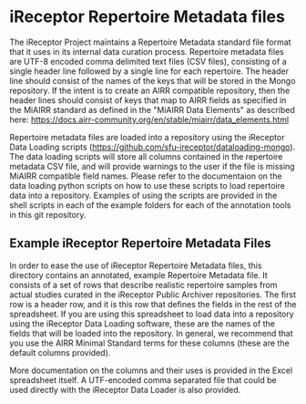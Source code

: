 # iReceptor Repertoire Metadata files

The iReceptor Project maintains a Repertoire Metadata standard file format that it uses in its internal data curation process. Repertoire metadata files are UTF-8 encoded comma delimited text files (CSV files), consisting of a single header line followed by a single line for each repertoire. The header line should consist of the names of the keys that will be stored in the Mongo repository. If the intent is to create an AIRR compatible repository, then the header lines should consist of keys that map to AIRR fields as specified in the MiAIRR standard as defined in the "MiAIRR Data Elements" as described here: https://docs.airr-community.org/en/stable/miairr/data_elements.html

Repertoire metadata files are loaded into a repository using the iReceptor Data Loading  scripts (https://github.com/sfu-ireceptor/dataloading-mongo). The data loading scripts will store all columns contained in the repertoire metadata CSV file, and will provide warnings to the user if the file is missing MiAIRR compatible field names. Please refer to the documentaion on the data loading python scripts on how to use these scripts to load repertoire data into a repository. Examples of using the scripts are provided in the shell scripts in each of the example folders for each of the annotation tools in this git repository.

## Example iReceptor Repertoire Metadata Files

In order to ease the use of iReceptor Repertoire Metadata files, this directory contains an annotated, example Repertoire Metadata file. It consists of a set of rows that describe realistic repertoire samples from actual studies curated in the iReceptor Public Archiver repositories. The first row is a header row, and it is this row that defines the fields in the rest of the spreadsheet. If you are using this spreadsheet to load data into a repository using the iReceptor Data Loading software, these are the names of the fields that will be loaded into the repository. In general, we recommend that you use the AIRR Minimal Standard terms for these columns (these are the default columns provided).

More documentation on the columns and their uses is provided in the Excel spreadsheet itself. A UTF-encoded comma separated file that could be used directly with the iReceptor Data Loader is also provided.
